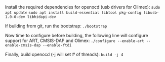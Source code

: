Install the required dependencies for openocd (usb drivers for Olimex):
`sudo apt update`
`sudo apt install build-essential libtool pkg-config libusb-1.0-0-dev libhidapi-dev`

If building from git, run the bootstrap:
`./bootstrap`

Now time to configure before building, the following line will configure support for ART, CMSIS-DAP and Olimex:
`./configure --enable-art --enable-cmsis-dap --enable-ftdi`

Finally, build openocd (-j will set # of threads):
`build -j 4`
